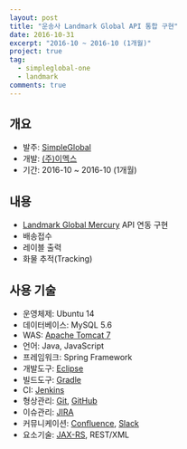 ```yaml
---
layout: post
title: "운송사 Landmark Global API 통합 구현"
date: 2016-10-31
excerpt: "2016-10 ~ 2016-10 (1개월)"
project: true
tag:
  - simpleglobal-one
  - landmark
comments: true
---
```


## 개요

- 발주: [SimpleGlobal](https://simpleglobal.com/about/)
- 개발: [(주)이멕스](http://www.imex.co.kr/)
- 기간: 2016-10 ~ 2016-10 (1개월)

## 내용

- [Landmark Global Mercury](https://mercury.landmarkglobal.com/clients/KnowledgeBase/index.php?topic_name=API+Specifications&hash=bf8229696f7a3bb4700cfddef19fa23f) API 연동 구현
- 배송접수
- 레이블 출력
- 화물 추적(Tracking)

## 사용 기술

- 운영체제: Ubuntu 14
- 데이터베이스: MySQL 5.6
- WAS: [Apache Tomcat 7](http://tomcat.apache.org/)
- 언어: Java, JavaScript
- 프레임워크: Spring Framework
- 개발도구: [Eclipse](https://namu.wiki/w/%EC%9D%B4%ED%81%B4%EB%A6%BD%EC%8A%A4(%ED%86%B5%ED%95%A9%20%EA%B0%9C%EB%B0%9C%20%ED%99%98%EA%B2%BD))
- 빌드도구: [Gradle](https://gradle.org/)
- CI: [Jenkins](https://jenkins.io/)
- 형상관리: [Git](https://ko.wikipedia.org/wiki/%EA%B9%83_(%EC%86%8C%ED%94%84%ED%8A%B8%EC%9B%A8%EC%96%B4)), [GitHub](https://github.com/)
- 이슈관리: [JIRA](https://ko.atlassian.com/software/jira)
- 커뮤니케이션: [Confluence](https://ko.atlassian.com/software/confluence), [Slack](https://slack.com/)
- 요소기술: [JAX-RS](https://ko.wikipedia.org/wiki/JAX-RS), REST/XML
